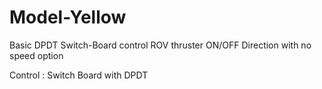 # Model-Yellow
Basic DPDT Switch-Board control ROV thruster ON/OFF Direction with no speed option

Control : Switch Board with DPDT


